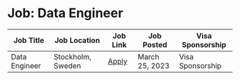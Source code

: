 # Job: Data Engineer

| Job Title | Job Location | Job Link | Job Posted | Visa Sponsorship |
| --- | --- | --- | --- | --- |
| Data Engineer | Stockholm, Sweden | [Apply](https://www.truecaller.com/careers/jobs/4874882) | March 25, 2023 | Visa Sponsorship |
